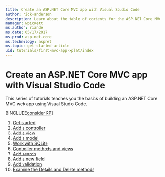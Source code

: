 ```yaml
---
title: Create an ASP.NET Core MVC app with Visual Studio Code
author: rick-anderson
description: Learn about the table of contents for the ASP.NET Core MVC app with Visual Studio Code tutorial.
manager: wpickett
ms.author: riande
ms.date: 05/17/2017
ms.prod: asp.net-core
ms.technology: aspnet
ms.topic: get-started-article
uid: tutorials/first-mvc-app-xplat/index
---
```

# Create an ASP.NET Core MVC app with Visual Studio Code

This series of tutorials teaches you the basics of building an ASP.NET Core MVC web app using Visual Studio Code. 

[!INCLUDE[consider RP](../../includes/razor.md)]

1. [Get started](xref:tutorials/first-mvc-app-xplat/start-mvc)
1. [Add a controller](xref:tutorials/first-mvc-app-xplat/adding-controller)
1. [Add a view](xref:tutorials/first-mvc-app-xplat/adding-view)
1. [Add a model](xref:tutorials/first-mvc-app-xplat/adding-model)
1. [Work with SQLite](xref:tutorials/first-mvc-app-xplat/working-with-sql)
1. [Controller methods and views](xref:tutorials/first-mvc-app-xplat/controller-methods-views)
1. [Add search](xref:tutorials/first-mvc-app-xplat/search)
1. [Add a new field](xref:tutorials/first-mvc-app-xplat/new-field)
1. [Add validation](xref:tutorials/first-mvc-app-xplat/validation)
1. [Examine the Details and Delete methods](xref:tutorials/first-mvc-app/details)
